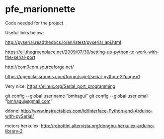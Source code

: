 # pfe_marionnette
Code needed for the project. 

Useful links below:

http://pyserial.readthedocs.io/en/latest/pyserial_api.html

https://eli.thegreenplace.net/2009/07/30/setting-up-python-to-work-with-the-serial-port

http://com0com.sourceforge.net/

https://openclassrooms.com/forum/sujet/serial-python-3?page=1

Very nice:
https://elinux.org/Serial_port_programming


git config --global user.name "bmhagui"
git config --global user.email "bmhagui@gmail.com"

ddone: http://www.instructables.com/id/Interface-Python-and-Arduino-with-pySerial/

motors herkulex: http://robottini.altervista.org/dongbu-herkulex-arduino-library-2
